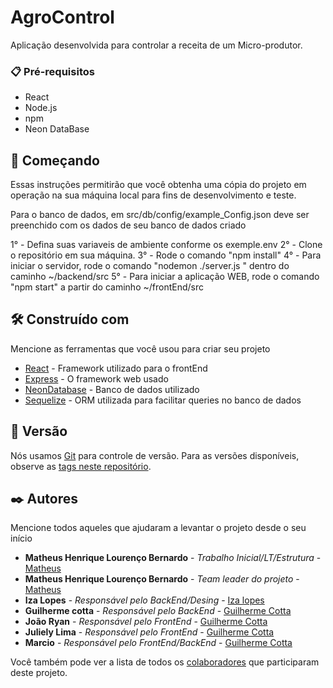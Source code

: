 # AgroControl

Aplicação desenvolvida para controlar a receita de um Micro-produtor.

### 📋 Pré-requisitos
- React
- Node.js 
- npm 
- Neon DataBase

## 🚀 Começando

Essas instruções permitirão que você obtenha uma cópia do projeto em operação na sua máquina local para fins de desenvolvimento e teste.

Para o banco de dados, em src/db/config/example_Config.json deve ser preenchido com os dados de seu banco de dados criado

1° - Defina suas variaveis de ambiente conforme os exemple.env
2° - Clone o repositório em sua máquina.
3° - Rode o comando "npm install"
4° - Para iniciar o servidor, rode o comando "nodemon ./server.js " dentro do caminho ~/backend/src
5° - Para iniciar a aplicação WEB, rode o comando "npm start" a partir do caminho ~/frontEnd/src

## 🛠️ Construído com

Mencione as ferramentas que você usou para criar seu projeto
* [React](https://react.dev/) - Framework utilizado para o frontEnd 
* [Express](https://expressjs.com/pt-br/) - O framework web usado
* [NeonDatabase](https://neon.tech/) - Banco de dados utilizado
* [Sequelize](https://sequelize.org/) - ORM utilizada para facilitar queries no banco de dados

## 📌 Versão

Nós usamos [Git](https://github.com/) para controle de versão. Para as versões disponíveis, observe as [tags neste repositório](https://github.com/S204-Inatel-2024-2/AgroControl/tree/Develop). 

## ✒️ Autores

Mencione todos aqueles que ajudaram a levantar o projeto desde o seu início

* **Matheus Henrique Lourenço Bernardo** - *Trabalho Inicial/LT/Estrutura* - [Matheus](https://github.com/Matheus-Bernardo)
* **Matheus Henrique Lourenço Bernardo** - *Team leader do projeto* - [Matheus](https://github.com/Matheus-Bernardo)
* **Iza Lopes** - *Responsável pelo BackEnd/Desing* - [Iza lopes](https://github.com/Izalp)
* **Guilherme cotta** - *Responsável pelo BackEnd* - [Guilherme Cotta](https://github.com/guilhermecmr)
* **João Ryan** - *Responsável pelo FrontEnd* - [Guilherme Cotta](https://github.com/joaoryan)
* **Juliely Lima** - *Responsável pelo FrontEnd* - [Guilherme Cotta](https://github.com/Julielylimaa)
* **Marcio** - *Responsável pelo FrontEnd/BackEnd* - [Guilherme Cotta](https://github.com/MTaier)


Você também pode ver a lista de todos os [colaboradores](https://github.com/orgs/S204-Inatel-2024-2/projects/2) que participaram deste projeto.
